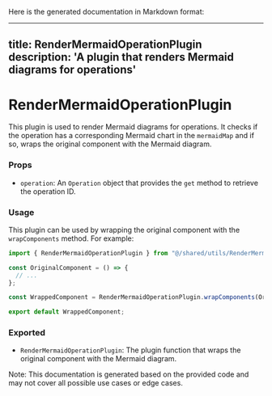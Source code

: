 Here is the generated documentation in Markdown format:

---
title: RenderMermaidOperationPlugin
description: 'A plugin that renders Mermaid diagrams for operations'
---

RenderMermaidOperationPlugin
==========================

This plugin is used to render Mermaid diagrams for operations. It checks if the operation has a corresponding Mermaid chart in the `mermaidMap` and if so, wraps the original component with the Mermaid diagram.

### Props

* `operation`: An `Operation` object that provides the `get` method to retrieve the operation ID.

### Usage

This plugin can be used by wrapping the original component with the `wrapComponents` method. For example:
```jsx
import { RenderMermaidOperationPlugin } from "@/shared/utils/RenderMermaidOperationPlugin";

const OriginalComponent = () => {
  // ...
};

const WrappedComponent = RenderMermaidOperationPlugin.wrapComponents(OriginalComponent);

export default WrappedComponent;
```
### Exported

* `RenderMermaidOperationPlugin`: The plugin function that wraps the original component with the Mermaid diagram.

Note: This documentation is generated based on the provided code and may not cover all possible use cases or edge cases.